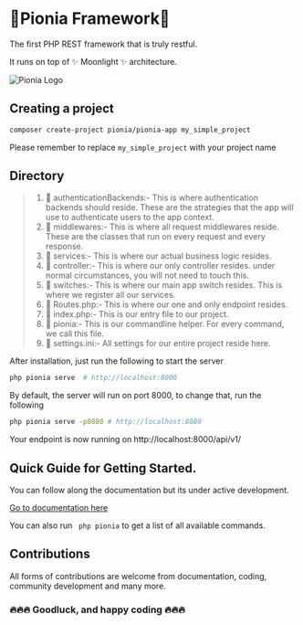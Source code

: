 # 🚀Pionia Framework🚀

The first PHP REST framework that is truly restful.

It runs on top of ✨ Moonlight ✨ architecture. 

![Pionia Logo](https://pionia.netlify.app/pionia_hu7bc625304583a71a69e31d56c05815e9_99619_602x0_resize_q85_h2_lanczos_3.webp)

## Creating a project

```bash
composer create-project pionia/pionia-app my_simple_project
```
Please remember to replace `my_simple_project` with your project name

## Directory
    
> 1. 📂 authenticationBackends:-
       This is where authentication backends should reside. These are the strategies that the app will use to authenticate users to the app context. 
> 2. 📂 middlewares:- This is where all request middlewares reside. These are the classes that run on every request and every response.
> 3. 📂 services:- This is where our actual business logic resides.
> 4. 📂 controller:- This is where our only controller resides. under normal circumstances, you will not need to touch this.
> 5. 📄 switches:- This is where our main app switch resides. This is where we register all our services.
> 6. 📄 Routes.php:- This is where our one and only endpoint resides.
> 7. 📄 index.php:- This is our entry file to our project.
> 8. 📄 pionia:- This is our commandline helper. For every command, we call this file.
> 9. 📄 settings.ini:- All settings for our entire project reside here.

After installation, just run the following to start the server
```bash
php pionia serve  # http://localhost:8000
```

By default, the server will run on port 8000, to change that, run the following
```bash
php pionia serve -p8080 # http://localhost:8080
```

Your endpoint is now running on http://localhost:8000/api/v1/

## Quick Guide for Getting Started.

You can follow along the documentation but its under active development.

[Go to documentation here](https://pionia.netlify.app/)

You can also run ``` php pionia``` to get a list of all available commands.

[//]: # ()
[//]: # (### Creating a service.)

[//]: # (Create a new service in services folder. Services are normal PHP classes that extend `Pionia\request\BaseRestService`.)

[//]: # ()
[//]: # (### Creating an action)

[//]: # (In the service/class created above, create a method that returns `Pionia\response\BaseResponse`. )

[//]: # (This action/method can take on the following params in the respective order:-)

[//]: # (       )
[//]: # (1. $data:- This is the request data minus the files.)

[//]: # (2. $files:- These are the files that have been sent along.)

[//]: # (3. $request:- This is the entire request instance. You can omit this and access it in your actions using `$this->request`.)

[//]: # ()
[//]: # (All requests will also define the action name which is the name of the method you want to run in the service registered.)

[//]: # ()
[//]: # (Example Service with an action.)

[//]: # ()
[//]: # (```php)

[//]: # (<?php)

[//]: # ()
[//]: # (namespace application\services;)

[//]: # ()
[//]: # ()
[//]: # (use Pionia\request\BaseRestService;)

[//]: # (use Pionia\response\BaseResponse;)

[//]: # ()
[//]: # (class UserService extends BaseRestService)

[//]: # ({)

[//]: # (//    public array $actionsRequiringAuth = ['login']; # You can define all actions that will require authentication globally by adding the method names here.)

[//]: # (//    public bool $serviceRequiresAuth = true; # Or you can mark that the entire service can only be access by authenticated users.)

[//]: # (//    public array $deactivatedActions = ['login'] # you can also mark actions as deactivated by passing them in here.    )

[//]: # (    protected function login&#40;)

[//]: # (     $data, // this must be the first variable)

[//]: # (     $files, // this must be the second)

[//]: # (     // $request, You can access the entire request object from here)

[//]: # (     &#41;: BaseResponse)

[//]: # (    {)

[//]: # (//       $this->request; // or you can access it like this.)

[//]: # (//       $this->can&#40;'VIEW_LOGIN'&#41;; // checks if the current user has a permission)

[//]: # (//       $this->auth&#40;&#41;; // the currently authenticated context user object)

[//]: # (//       $this->mustAuthenticate&#40;&#41;; // user wont pass here if they are not authenticated)

[//]: # (       return BaseResponse::JsonResponse&#40;0,)

[//]: # (        "This is the sample response message to the frontend",)

[//]: # (         [$data,$files]&#41;;)

[//]: # (    })

[//]: # (})

[//]: # (```)

[//]: # ()
[//]: # (### Check authentication context.)

[//]: # (In your action/method, check for methods like `$this->mustAuthenticate&#40;$optionalMessagehere&#41;, $this->auth&#40;&#41;`.)

[//]: # (You can find all the available [methods here ]&#40;https://Pionia-project.github.io/Pionia-Core/classes/Pionia-request-BaseRestService.html&#41;)

[//]: # ()
[//]: # (### Registering services)

[//]: # (In the `MainApiSwitch.php` add your service and give it a name, example:-)

[//]: # (```php)

[//]: # (# ... rest of the switcher)

[//]: # ()
[//]: # (public function registerServices&#40;&#41;: array)

[//]: # (    {)

[//]: # (        return [)

[//]: # (            'user' => new UserService&#40;&#41;,)

[//]: # (        ];)

[//]: # (    })

[//]: # (```)

[//]: # (From there on, all requests targeting the `UserService&#40;&#41;` will pass the key `SERVICE` with value `user`.)

[//]: # ()
[//]: # (## Request)

[//]: # (All requests must define two keys that is `SERVICE` and `ACTION`.)

[//]: # ()
[//]: # (Example request:-)

[//]: # (```json)

[//]: # ({)

[//]: # (    "SERVICE" :"user",)

[//]: # (    "ACTION": "login")

[//]: # (    // ...rest of the data also as key-value)

[//]: # (})

[//]: # (```)

[//]: # ()
[//]: # (Also, formData is supported as below:- )

[//]: # ()
[//]: # (```js)

[//]: # (let data = new FormData&#40;&#41;;)

[//]: # (data.append&#40;'SERVICE', 'user'&#41;;)

[//]: # (data.append&#40;'ACTION', 'login'&#41;;)

[//]: # (// more data can be appended to data here)

[//]: # (```)

[//]: # ()
[//]: # (## Response)

[//]: # (All requests have the same response as [explained here]&#40;https://Pionia-project.github.io/Pionia-Core/classes/Pionia-response-BaseResponse.html&#41;.)

[//]: # ()
[//]: # (All actions in services must return `BaseReponse` from `Pionia\response\BaseResponse` which is composed of the following:-)

[//]: # ()
[//]: # (1. `$returnCode`:- Return Code is the new and custom way of returning your own custom codes back to the frontend.)

[//]: # (The fact that you can customize these gives your team a chance to define different codes for dirrent scenarios.)

[//]: # (> However, `returnCode of 0` is reserved for successful requests for conventional purposes but you can make this whatever you want.)

[//]: # ()
[//]: # (> This is the only required parameter on the response. implying that every response defines this atleast.)

[//]: # ()
[//]: # (2. `$returnMessage`:- This is the message you want to send to the front-end or nothing.)

[//]: # (3. `$returnData`:- This can be an anything, from arrays, to objects, to anything that you want to sent to the front-end)

[//]: # (4. `$extraData`:- Any other data you want to send back to the front-end, can also be anything or nothing.)

[//]: # ()
[//]: # (To send a response, just call:- )

[//]: # (```php)

[//]: # (use Pionia\response\BaseResponse)

[//]: # (// rest of your method login here)

[//]: # (return BaseResponse::JsonResponse&#40;0, $message, $data, $extraData&#41;;)

[//]: # (})

[//]: # (```)

[//]: # ()
[//]: # (The format of the response, controller, switch, and request is what defines the architecture `Moonlight`.)

[//]: # ()
[//]: # (## Database Querying)

[//]: # (This framework is meant for performance intensive applications. Both developer and program performance. )

[//]: # (That's why it strips off the use of models and maintains simple queries that we are all used to. )

[//]: # ()
[//]: # (No more hustling with customization, it's your query, you know what to do with it.)

[//]: # ()
[//]: # (With that in mind, we provide you some helpers that ease this work:- )

[//]: # ()
[//]: # (Using the class `QueryBuilder&#40;&#41;`, you have access to and three methods:-)

[//]: # ()
[//]: # ( >  one&#40;$query, array $bindings&#41;:- )

[//]: # (This method is for when you want to return a single item.)

[//]: # (```php)

[//]: # ()
[//]: # ($username = $data['email'];)

[//]: # ($query = new \Pionia\database\QueryBuilder&#40;&#41;;)

[//]: # ()
[//]: # ($results = $query->one&#40;"SELECT * FROM users WHERE email = :username", ['username'=>$username]&#41;; // an object)

[//]: # ()
[//]: # (```)

[//]: # ()
[//]: # (> all&#40;$query, $bindings&#41;:- This is for returning an array of items)

[//]: # ()
[//]: # (```php)

[//]: # ( $query = new QueryBuilder&#40;&#41;;)

[//]: # ( $results = $query->all&#40;"SELECT * FROM users"&#41;; // array of items)

[//]: # (```)

[//]: # ()
[//]: # (> Query&#40;$query, $mode&#41;:- This is helpful for running queries directly that are unbound. It can run all sorts of queries.)

[//]: # ()
[//]: # (```php)

[//]: # ()
[//]: # ( $query = new \Pionia\database\QueryBuilder&#40;&#41;;)

[//]: # ( $query->Query&#40;"INSERT into password_reset_tokens&#40;email, token&#41; values &#40;'sample@gmail.com', 12345&#41;"&#41;;)

[//]: # (```)

[//]: # ()
[//]: # (### Multi-databases)

[//]: # (By default, the database under the `[db]` setting in the settings.ini will be used.)

[//]: # ()
[//]: # (You can however, define other databases like `[db2]` and use them like this.)

[//]: # ()
[//]: # (```php)

[//]: # ()
[//]: # ($q = new QueryBuilder\&#40;&#41;;)

[//]: # ($q->Using&#40;'db2'&#41;->all&#40;'your-query-here-as-usual'&#41;;)

[//]: # (```)

[//]: # ()
[//]: # (Note that, `Using` must be called first to change the connection before calling the other instance methods.)

[//]: # ()
[//]: # (So, from the above, we get the following cons)

[//]: # ()
[//]: # ( - No mapping result sets to models therefore no model hydration.)

[//]: # ( - No strange ORM therefore you get to do what you want.)

[//]: # ( - No migrations, no more commands to run. )

[//]: # ( - You get to customise and optimise your queries according to you!!)

[//]: # ( - You get to work with any existing or new databases!)

[//]: # ()
[//]: # (### Query Pagination)

[//]: # ()
[//]: # (We understand that you might be wanting to query huge datasets, we got that covered.)

[//]: # ()
[//]: # (```php)

[//]: # ()
[//]: # ()
[//]: # ($paginator = new \Pionia\database\Paginator&#40;"select * from users"&#41;;)

[//]: # ()
[//]: # ($results = $paginator)

[//]: # (            ->LimitBy&#40;10&#41; // items per page)

[//]: # (            ->startFrom&#40;0&#41; // where to start from )

[//]: # (            ->paginate&#40;array $bidings_if_any&#41;; // call this to finally run the pagination along any of your bindings)

[//]: # (```)

[//]: # ()
[//]: # (The response will be an associative array containing the following :-)

[//]: # (       )
[//]: # (* total_records :- These are all the the records before applying the limits and offsets)

[//]: # (* results :- This is the data we got back from the database.)

[//]: # (* next_offset :- Next starting point basing on current limit and offset.)

[//]: # (* previous_offset :- Offset to call if one wants to go back.)

[//]: # (* has_next_page :- If we have a next page to go to at all. False if we are at the last page.)

[//]: # (* has_prev_page :- If we can go back. False if we are at the first page )

[//]: # (* number_of_records :- The number of records returned in the current result set. Should always be less than limit.)

[//]: # ()
[//]: # (## Middlewares)

[//]: # ()
[//]: # (A middle in this framework run on every request and every response. )

[//]: # (It runs before before authentication backends. Therefore, you can't access the authenticated user context from the request, but the cleanup will )

[//]: # (have this data, therefore you can access the authenticated user. This is great for doing staff like logging a request, encrypting and descryption...)

[//]: # ()
[//]: # (All middleware must extend `Pionia\core\interceptions\BaseMiddleware`)

[//]: # ()
[//]: # (```php)

[//]: # ()
[//]: # (class MySimpleMiddleware extends \Pionia\core\interceptions\BaseMiddleware)

[//]: # ({)

[//]: # (    public function run&#40;\Pionia\request\Request $request,?\Pionia\response\Response $response&#41;{)

[//]: # (        if &#40;$response&#41;{)

[//]: # (            // here you can do logic that has access to both request and response)

[//]: # (            // this will run after running the service. So there is a high chance that you can even access the response data here)

[//]: # (        } else {)

[//]: # (            // add login here that only has access to request only.)

[//]: # (            // this will run the first time before hitting the actual service)

[//]: # (        })

[//]: # (    })

[//]: # (})

[//]: # (```)

[//]: # ()
[//]: # (### Middleware Registration)

[//]: # ()
[//]: # (Creating a middleware is not enough, you need to add them in our `kernel`.)

[//]: # (Head over to `index.php` and add it on this line)

[//]: # (```php)

[//]: # (->registerMiddleware&#40;[)

[//]: # (    'application\middlewares\MySimpleMiddleware')

[//]: # (]&#41;)

[//]: # (```)

[//]: # (That's it, your middleware is now ready to start running against every request and every response.)

[//]: # ()
[//]: # (## Authentication Backends.)

[//]: # ()
[//]: # (These are the strategies the app will use to authenticate user to the app context.)

[//]: # (They run on every request in the order of their registration.)

[//]: # ()
[//]: # (Once one of these set the user to context, the rest will be ignored!)

[//]: # ()
[//]: # (Imagine an app where users authenticate differently forexample for web and mobile.)

[//]: # (This could be your advantage to define them seperately. You can also have only auth backend, example)

[//]: # (all your users can decide to authenticate using JWT. That's it. Implement that and you're done.)

[//]: # ()
[//]: # (All Auth Backends must extend the `application\core\interceptions\BaseAuthenticationBackend`, implement the )

[//]: # (`authenticate` method and return `ContextUserObject` or `null`)

[//]: # ()
[//]: # (That means in your backend, the only job you have is to query and set up the `ContextUserObject` accordingly.)

[//]: # (```php)

[//]: # (class MobileAuthBackend extends BaseAuthenticationBackend)

[//]: # ({)

[//]: # ()
[//]: # (    public function authenticate&#40;Request $request&#41;: ContextUserObject)

[//]: # (    {)

[//]: # (        // this is where you can look up your user accordingly and set up)

[//]: # (        return new ContextUserObject&#40;&#41;;)

[//]: # (    })

[//]: # (})

[//]: # (```)

[//]: # (Authentication Backends also have access to the ongoing request just incase you want to pick something from headers or body itself.)

[//]: # ()
[//]: # (### Authentication Backend Registration.)

[//]: # ()
[//]: # (Just like middlewares, you can find and add your auth backends to the `kernel` in `index.php` on this line)

[//]: # ()
[//]: # (```php)

[//]: # (->registerAuthBackends&#40;['application\authenticationBackends\MobileAuthBackend']&#41; // add your authentication backends here)

[//]: # (```)

[//]: # ()
[//]: # (And that's it!!! )

## Contributions

All forms of contributions are welcome from documentation, coding, community development and many more.

### 🔥🔥🔥 Goodluck, and happy coding 🔥🔥🔥
